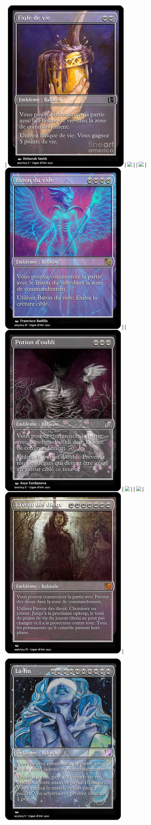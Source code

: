 
| ![](resources/babioles/Fiole%20de%20vie.png) | ![](resources/babioles/Fleurs%20sechès.png) |
| ![](resources/babioles/Monocle%20des%20pensés.png) | ![](resources/babioles/Baton%20du%20vide.png) |
| ![](resources/babioles/Potion%20doubli.png) | ![](resources/babioles/Racine%20étrange.png) |
| ![](resources/babioles/Tome%20de%20préscience.png) | ![](resources/babioles/Faveur%20des%20dieux.png) |

![](resources/babioles/La%20fin.png)